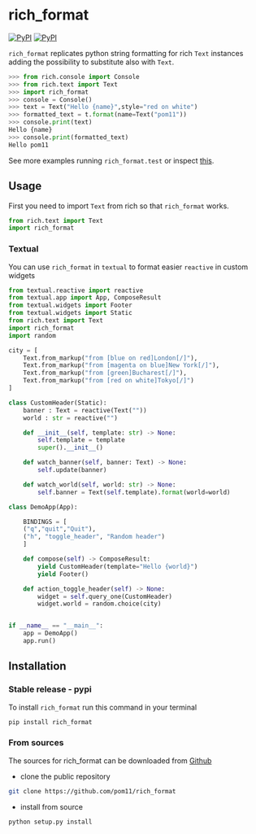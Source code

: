 # rich_format
[![PyPI](https://img.shields.io/pypi/v/rich_format.svg)](https://pypi.org/project/rich_format/) [![PyPI](https://img.shields.io/pypi/pyversions/rich_format.svg)](https://img.shields.io/pypi/pyversions/rich_format.svg)

`rich_format` replicates python string formatting for rich `Text` instances adding the possibility to substitute also with `Text`.

```python
>>> from rich.console import Console
>>> from rich.text import Text
>>> import rich_format
>>> console = Console()
>>> text = Text("Hello {name}",style="red on white")
>>> formatted_text = t.format(name=Text("pom11"))
>>> console.print(text)
Hello {name}
>>> console.print(formatted_text)
Hello pom11
```
See more examples running `rich_format.test`  or inspect [this](https://github.com/pom11/rich_format/blob/main/rich_format/test.py).


## Usage
First you need to import `Text` from rich so that `rich_format` works.
```python
from rich.text import Text
import rich_format
```

### Textual
You can use `rich_format` in `textual` to format easier `reactive` in custom widgets

```python
from textual.reactive import reactive
from textual.app import App, ComposeResult
from textual.widgets import Footer
from textual.widgets import Static
from rich.text import Text
import rich_format
import random

city = [
    Text.from_markup("from [blue on red]London[/]"),
    Text.from_markup("from [magenta on blue]New York[/]"),
    Text.from_markup("from [green]Bucharest[/]"),
    Text.from_markup("from [red on white]Tokyo[/]")
]

class CustomHeader(Static):
    banner : Text = reactive(Text(""))
    world : str = reactive("")

    def __init__(self, template: str) -> None:
        self.template = template
        super().__init__()

    def watch_banner(self, banner: Text) -> None:
        self.update(banner)

    def watch_world(self, world: str) -> None:
        self.banner = Text(self.template).format(world=world)

class DemoApp(App):

    BINDINGS = [
    ("q","quit","Quit"),
    ("h", "toggle_header", "Random header")
    ]

    def compose(self) -> ComposeResult:
        yield CustomHeader(template="Hello {world}")
        yield Footer()

    def action_toggle_header(self) -> None:
        widget = self.query_one(CustomHeader)
        widget.world = random.choice(city)


if __name__ == "__main__":
    app = DemoApp()
    app.run()
```

## Installation
### Stable release - pypi
To install `rich_format` run this command in your terminal
```bash
pip install rich_format
```
### From sources
The sources for rich_format can be downloaded from [Github](https://github.com/pom11/rich_format)
* clone the public repository
```bash
git clone https://github.com/pom11/rich_format
```
* install from source
```bash
python setup.py install
```


